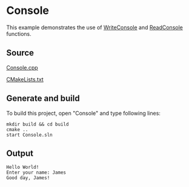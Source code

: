 # Console

This example demonstrates the use of [WriteConsole](https://learn.microsoft.com/windows/console/writeconsole) and [ReadConsole](https://learn.microsoft.com/windows/console/readconsole) functions.

## Source

[Console.cpp](./Console.cpp)

[CMakeLists.txt](./CMakeLists.txt)

## Generate and build

To build this project, open "Console" and type following lines:

``` shell
mkdir build && cd build
cmake .. 
start Console.sln
```

## Output

```
Hello World!
Enter your name: James
Good day, James!


